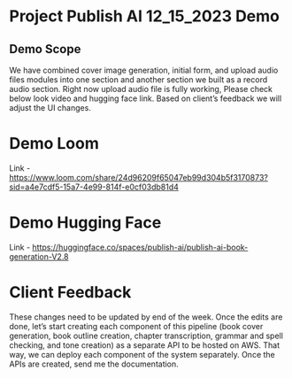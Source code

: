 # Project Publish AI 12_15_2023 Demo

## Demo Scope
We have combined cover image generation, initial form, and upload audio files modules into one section and another section we built as a record audio section. Right now upload audio file is fully working, Please check below look video and hugging face link. Based on client’s feedback we will adjust the UI changes.

# Demo Loom 
Link - https://www.loom.com/share/24d96209f65047eb99d304b5f3170873?sid=a4e7cdf5-15a7-4e99-814f-e0cf03db81d4

# Demo Hugging Face
Link - https://huggingface.co/spaces/publish-ai/publish-ai-book-generation-V2.8

# Client Feedback
These changes need to be updated by end of the week. Once the edits are done, let’s start creating each component of this pipeline (book cover generation, book outline creation, chapter transcription, grammar and spell checking, and tone creation)  as a separate API to be hosted on AWS. That way, we can deploy each component of the system separately.  Once the APIs are created, send me the documentation.

